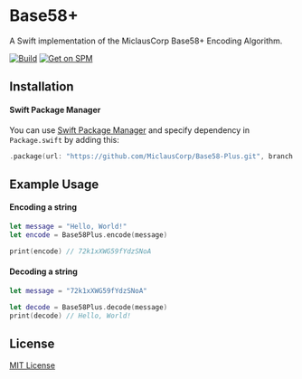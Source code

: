# Base58+

A Swift implementation of the MiclausCorp Base58+ Encoding Algorithm.

[![Build](https://github.com/MiclausCorp/Base58-Plus/actions/workflows/swift.yml/badge.svg)](https://github.com/MiclausCorp/Base58-Plus/actions/workflows/swift.yml)
[![Get on SPM](https://img.shields.io/badge/Available%20on-Swift%20Package%20Manager-orange?logo=swift)](#installation)

## Installation
#### Swift Package Manager

You can use [Swift Package Manager](https://swift.org/package-manager/) and specify dependency in `Package.swift` by adding this:
```swift
.package(url: "https://github.com/MiclausCorp/Base58-Plus.git", branch: "master")
```

## Example Usage
#### Encoding a string
```swift
let message = "Hello, World!"
let encode = Base58Plus.encode(message)

print(encode) // 72k1xXWG59fYdzSNoA
```

#### Decoding a string
```swift
let message = "72k1xXWG59fYdzSNoA"

let decode = Base58Plus.decode(message)
print(decode) // Hello, World!
```

## License
[MIT License](LICENSE)
